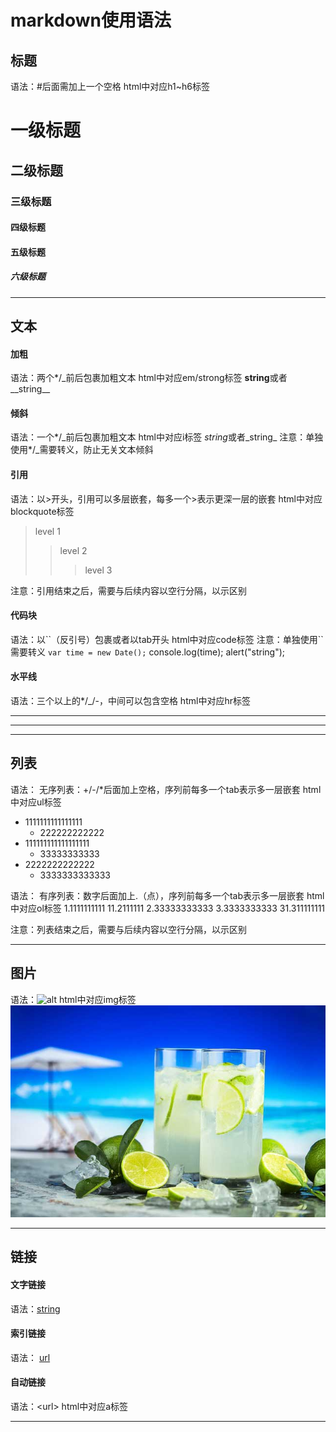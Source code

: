 # markdown使用语法

## 标题
语法：#后面需加上一个空格
html中对应h1~h6标签
# 一级标题
## 二级标题
### 三级标题
#### 四级标题
#### 五级标题
##### 六级标题
___
## 文本
#### 加粗
语法：两个\*/\_前后包裹加粗文本
html中对应em/strong标签
**string**或者__string__

#### 倾斜
语法：一个\*/\_前后包裹加粗文本
html中对应i标签
*string*或者_string_
注意：单独使用\*/\_需要转义，防止无关文本倾斜

#### 引用
语法：以>开头，引用可以多层嵌套，每多一个>表示更深一层的嵌套
html中对应blockquote标签
>level 1
>>level 2
>>
>>>level 3

注意：引用结束之后，需要与后续内容以空行分隔，以示区别
#### 代码块
语法：以\`\`（反引号）包裹或者以tab开头
html中对应code标签
注意：单独使用\`\`需要转义
`var time = new Date();`
	console.log(time);
	alert("string");
#### 水平线
语法：三个以上的\*/\_/-，中间可以包含空格
html中对应hr标签
***
---
___
##  列表
语法：
无序列表：+/-/\*后面加上空格，序列前每多一个tab表示多一层嵌套
html中对应ul标签
- 1111111111111111
	- 222222222222
- 111111111111111111
	- 33333333333
- 2222222222222
	- 3333333333333

语法：
有序列表：数字后面加上.（点），序列前每多一个tab表示多一层嵌套
html中对应ol标签
1.1111111111
	11.2111111
2.33333333333
3.3333333333
	31.311111111

注意：列表结束之后，需要与后续内容以空行分隔，以示区别
___
## 图片
语法：![alt](url)
html中对应img标签
![this is a picture](./images/image.jpg)
___
## 链接
#### 文字链接
语法：[string](url)
#### 索引链接
语法：
[url][index]

[index]:url
#### 自动链接
语法：\<url\>
html中对应a标签
___

